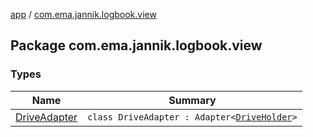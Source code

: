 [app](../index.md) / [com.ema.jannik.logbook.view](./index.md)

## Package com.ema.jannik.logbook.view

### Types

| Name | Summary |
|---|---|
| [DriveAdapter](-drive-adapter/index.md) | `class DriveAdapter : Adapter<`[`DriveHolder`](-drive-adapter/-drive-holder/index.md)`>` |
